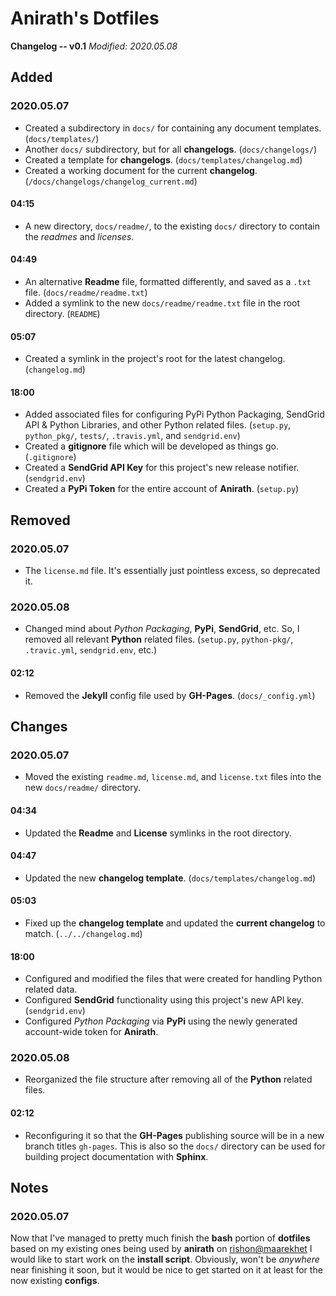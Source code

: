 # Anirath's Dotfiles #
**Changelog -- v0.1**
*Modified: 2020.05.08*

## Added ##
### 2020.05.07 ###
- Created a subdirectory in `docs/` for containing any document templates. (`docs/templates/`)
- Another `docs/` subdirectory, but for all **changelogs**. (`docs/changelogs/`)
- Created a template for **changelogs**. (`docs/templates/changelog.md`)
- Created a working document for the current **changelog**. (`/docs/changelogs/changelog_current.md`)
#### 04:15 ####
- A new directory, `docs/readme/`, to the existing `docs/` directory to contain the *readmes* and *licenses*.
#### 04:49 ####
- An alternative **Readme** file, formatted differently, and saved as a `.txt` file. (`docs/readme/readme.txt`)
- Added a symlink to the new `docs/readme/readme.txt` file in the root directory. (`README`)
#### 05:07 ####
- Created a symlink in the project's root for the latest changelog. (`changelog.md`)
#### 18:00 ####
- Added associated files for configuring PyPi Python Packaging, SendGrid API & Python Libraries, and other
Python related files. (`setup.py`, `python_pkg/`, `tests/`, `.travis.yml`, and `sendgrid.env`)
- Created a **gitignore** file which will be developed as things go. (`.gitignore`)
- Created a **SendGrid API Key** for this project's new release notifier. (`sendgrid.env`)
- Created a **PyPi Token** for the entire account of **Anirath**. (`setup.py`)

## Removed ##
### 2020.05.07 ###
- The `license.md` file. It's essentially just pointless excess, so deprecated it.
### 2020.05.08 ###
- Changed mind about *Python Packaging*, **PyPi**, **SendGrid**, etc. So, I removed all relevant **Python**
related files. (`setup.py`, `python-pkg/`, `.travic.yml`, `sendgrid.env`, etc.)
#### 02:12 ####
- Removed the **Jekyll** config file used by **GH-Pages**. (`docs/_config.yml`)

## Changes ##
### 2020.05.07 ###
- Moved the existing `readme.md`, `license.md`, and `license.txt` files into the new `docs/readme/` directory.
#### 04:34 ####
- Updated the **Readme** and **License** symlinks in the root directory.
#### 04:47 ####
- Updated the new **changelog template**. (`docs/templates/changelog.md`)
#### 05:03 ####
- Fixed up the **changelog template** and updated the **current changelog** to match. (`../../changelog.md`)
#### 18:00 ####
- Configured and modified the files that were created for handling Python related data.
- Configured **SendGrid** functionality using this project's new API key. (`sendgrid.env`)
- Configured *Python Packaging* via **PyPi** using the newly generated account-wide token for **Anirath**.
### 2020.05.08 ###
- Reorganized the file structure after removing all of the **Python** related files.
#### 02:12 ####
- Reconfiguring it so that the **GH-Pages** publishing source will be in a new branch titles `gh-pages`. This
is also so the `docs/` directory can be used for building project documentation with **Sphinx**.

## Notes ##
### 2020.05.07 ###
Now that I've managed to pretty much finish the **bash** portion of **dotfiles** based on my existing ones
being used by **anirath** on [rishon@maarekhet][1] I would like to start work on the **install script**.
Obviously, won't be *anywhere* near finishing it soon, but it would be nice to get started on it at least for
the now existing **configs**.

[1]: https://rishon.ddns.net/
